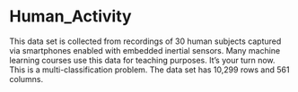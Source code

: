 # Human_Activity
This data set is collected from recordings of 30 human subjects captured via smartphones enabled with embedded inertial sensors. Many machine learning courses use this data for teaching purposes. It’s your turn now. This is a multi-classification problem. The data set has 10,299 rows and 561 columns.
